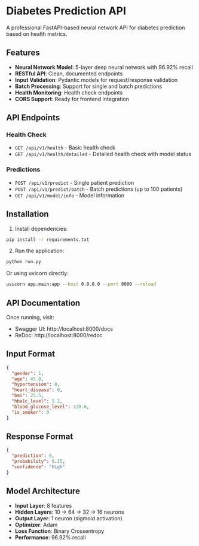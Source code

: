 # Diabetes Prediction API

A professional FastAPI-based neural network API for diabetes prediction based on health metrics.

## Features

- **Neural Network Model**: 5-layer deep neural network with 96.92% recall
- **RESTful API**: Clean, documented endpoints
- **Input Validation**: Pydantic models for request/response validation
- **Batch Processing**: Support for single and batch predictions
- **Health Monitoring**: Health check endpoints
- **CORS Support**: Ready for frontend integration

## API Endpoints

### Health Check
- `GET /api/v1/health` - Basic health check
- `GET /api/v1/health/detailed` - Detailed health check with model status

### Predictions
- `POST /api/v1/predict` - Single patient prediction
- `POST /api/v1/predict/batch` - Batch predictions (up to 100 patients)
- `GET /api/v1/model/info` - Model information

## Installation

1. Install dependencies:
```bash
pip install -r requirements.txt
```

2. Run the application:
```bash
python run.py
```

Or using uvicorn directly:
```bash
uvicorn app.main:app --host 0.0.0.0 --port 8000 --reload
```

## API Documentation

Once running, visit:
- Swagger UI: http://localhost:8000/docs
- ReDoc: http://localhost:8000/redoc

## Input Format

```json
{
  "gender": 1,
  "age": 45.0,
  "hypertension": 0,
  "heart_disease": 0,
  "bmi": 25.5,
  "hba1c_level": 5.2,
  "blood_glucose_level": 120.0,
  "is_smoker": 0
}
```

## Response Format

```json
{
  "prediction": 0,
  "probability": 0.15,
  "confidence": "High"
}
```

## Model Architecture

- **Input Layer**: 8 features
- **Hidden Layers**: 10 → 64 → 32 → 16 neurons
- **Output Layer**: 1 neuron (sigmoid activation)
- **Optimizer**: Adam
- **Loss Function**: Binary Crossentropy
- **Performance**: 96.92% recall
